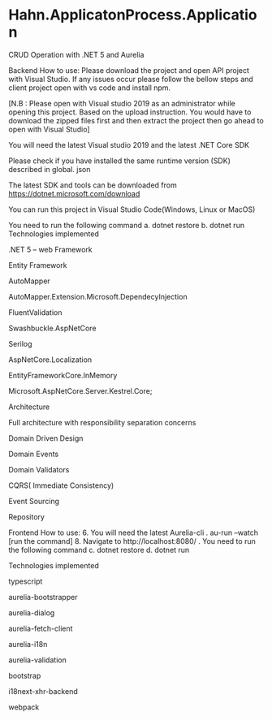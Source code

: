 # Hahn.ApplicatonProcess.Application
CRUD Operation with .NET 5 and Aurelia

Backend How to use: Please download the project and open API project with Visual Studio. If any issues occur please follow the bellow steps and client project open with vs code and install npm.

[N.B : Please open with Visual studio 2019 as an administrator while opening this project. Based on the upload instruction. You would have to download the zipped files first and then extract the project then go ahead to open with Visual Studio]

You will need the latest Visual studio 2019 and the latest .NET Core SDK

Please check if you have installed the same runtime version (SDK) described in global. json

The latest SDK and tools can be downloaded from https://dotnet.microsoft.com/download

You can run this project in Visual Studio Code(Windows, Linux or MacOS)

You need to run the following command a. dotnet restore b. dotnet run Technologies implemented

.NET 5 – web Framework

Entity Framework

AutoMapper

AutoMapper.Extension.Microsoft.DependecyInjection

FluentValidation

Swashbuckle.AspNetCore

Serilog

AspNetCore.Localization

EntityFrameworkCore.InMemory

Microsoft.AspNetCore.Server.Kestrel.Core;

Architecture

Full architecture with responsibility separation concerns

Domain Driven Design

Domain Events

Domain Validators

CQRS( Immediate Consistency)

Event Sourcing

Repository

Frontend How to use: 6. You will need the latest Aurelia-cli . au-run –watch [run the command] 8. Navigate to http://localhost:8080/ . You need to run the following command c. dotnet restore d. dotnet run

Technologies implemented

typescript

aurelia-bootstrapper

aurelia-dialog

aurelia-fetch-client

aurelia-i18n

aurelia-validation

bootstrap

i18next-xhr-backend

webpack

